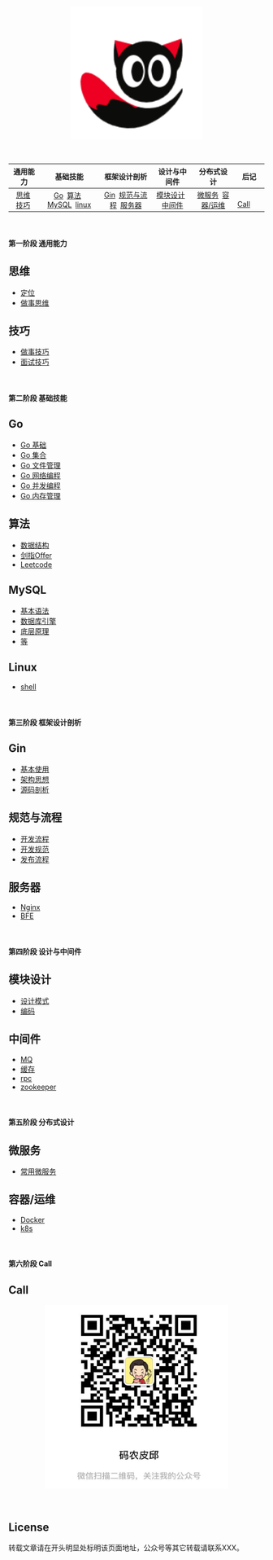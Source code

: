 <div align=center>
<img src="./media/pictures/readme/logo.jpg" width="260" height="260"/>
</div>

&nbsp;

|      通用能力      |             基础技能             |     框架设计剖析      |   设计与中间件   |    分布式设计     | 后记 |
| :----------------: | :------------------------------: | :-------------------: | :--------------: | :---------------: | ---- |
| &nbsp;[思维](#思维)&ensp;[技巧](#技巧)&nbsp; | [Go](#Go)&ensp;[算法](#算法)&ensp;[MySQL](#MySQL)&ensp;[linux](#linux) | [Gin](#Gin)&ensp;[规范与流程](#规范与流程)&ensp;[服务器](#服务器) | [模块设计](#模块设计)&ensp;[中间件](#中间件) | [微服务](#微服务)&ensp;[容器/运维](#容器运维) | &emsp;[Call](#联系我)&emsp;  |

&nbsp;
#### 第一阶段 通用能力
## 思维

- [定位](#)
- [做事思维](#)

## 技巧

- [做事技巧](#)
- [面试技巧](#)


&nbsp;
#### 第二阶段 基础技能

## Go

- [Go 基础](#)
- [Go 集合](#)
- [Go 文件管理](#)
- [Go 网络编程](#)
- [Go 并发编程](#)
- [Go 内存管理](#)

## 算法

- [数据结构](#)
- [剑指Offer](#)
- [Leetcode](#)

## MySQL

- [基本语法](#)
- [数据库引擎]()
- [底层原理](#)
- [等]()

## Linux

- [shell](#)


&nbsp;
#### 第三阶段 框架设计剖析

## Gin

- [基本使用](#)
- [架构思想](#)
- [源码剖析](#)

## 规范与流程

- [开发流程](#)
- [开发规范](#)
- [发布流程](#)

## 服务器

- [Nginx](#)
- [BFE](#)


&nbsp;
#### 第四阶段 设计与中间件

## 模块设计

- [设计模式](#)
- [编码](#)

## 中间件

- [MQ](#)
- [缓存](#)
- [rpc](#)
- [zookeeper](#)


&nbsp;
#### 第五阶段 分布式设计

## 微服务

- [常用微服务](#)

## 容器/运维

- [Docker](#)
- [k8s](#)

&nbsp;
#### 第六阶段 Call
## Call

<div align=center>
<img src="./media/pictures/readme/微信公众号.jpg" width="360" height="360"/>
</div>


&nbsp;
## License

转载文章请在开头明显处标明该页面地址，公众号等其它转载请联系XXX。

